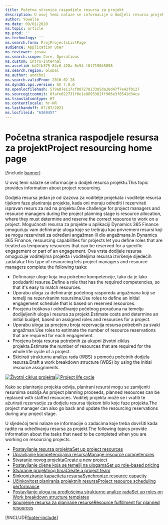 ```yaml
---
title: Početna stranica raspodjele resursa za projekt
description: U ovoj temi nalaze se informacije o dodjeli resursa projektu.
author: Yowelle
ms.date: 09/01/2020
ms.topic: article
ms.prod: ''
ms.technology: ''
ms.search.form: ProjProjectsListPage
audience: Application User
ms.reviewer: josaw
ms.search.scope: Core, Operations
ms.custom: intro-internal
ms.assetid: bd2fb375-84c6-428a-8e54-f0f719045898
ms.search.region: Global
ms.author: andchoi
ms.search.validFrom: 2016-02-28
ms.dyn365.ops.version: AX 7.0.0
ms.openlocfilehash: 579a07e117cf00727813385da28d47f7e42f0127
ms.sourcegitcommit: 0fafe022731f0e1e8693382ff906e3f8541d34ca
ms.translationtype: HT
ms.contentlocale: hr-HR
ms.lasthandoff: 07/07/2021
ms.locfileid: "6369457"
---
```

# <a name="project-resourcing-home-page"></a><span data-ttu-id="de281-103">Početna stranica raspodjele resursa za projekt</span><span class="sxs-lookup"><span data-stu-id="de281-103">Project resourcing home page</span></span>

[!include [banner](../includes/banner.md)]

<span data-ttu-id="de281-104">U ovoj temi nalaze se informacije o dodjeli resursa projektu.</span><span class="sxs-lookup"><span data-stu-id="de281-104">This topic provides information about project resourcing.</span></span>

<span data-ttu-id="de281-105">Dodjela resursa jedan je od izazova za voditelje projekata i voditelje resursa tijekom faze planiranja projekta, kada oni moraju odrediti i rezervirati ispravan resurs za rad na projektu.</span><span class="sxs-lookup"><span data-stu-id="de281-105">One challenge for project managers and resource managers during the project planning stage is resource allocation, where they must determine and reserve the correct resource to work on a project.</span></span> <span data-ttu-id="de281-106">Mogućnosti resursa za projekte u aplikaciji Dynamics 365 Finance omogućuju vam definiranje uloga koje se tretiraju kao privremeni resursi koji se mogu rezervirati za određeni angažman ili dio angažmana.</span><span class="sxs-lookup"><span data-stu-id="de281-106">In Dynamics 365 Finance, resourcing capabilities for projects let you define roles that are treated as temporary resources that can be reserved for a specific engagement or part of an engagement.</span></span> <span data-ttu-id="de281-107">Ova vrsta dodijele resursa omogućuje voditeljima projekta i voditeljima resursa izvršenje sljedećih zadataka:</span><span class="sxs-lookup"><span data-stu-id="de281-107">This type of resourcing lets project managers and resource managers complete the following tasks:</span></span>

- <span data-ttu-id="de281-108">Definiranje uloge koja ima potrebne kompetencije, tako da je lako podudariti resurse.</span><span class="sxs-lookup"><span data-stu-id="de281-108">Define a role that has the required competencies, so that it's easy to match resources.</span></span>
- <span data-ttu-id="de281-109">Uporabu uloga za definiranje početnog rasporeda angažmana koji se temelji na rezerviranim resursima.</span><span class="sxs-lookup"><span data-stu-id="de281-109">Use roles to define an initial engagement schedule that is based on reserved resources.</span></span>
- <span data-ttu-id="de281-110">Procjenu troškova i određivanje početnog proračuna na temelju dodijeljenih uloga i resursa za projekt.</span><span class="sxs-lookup"><span data-stu-id="de281-110">Estimate costs and determine an initial budget, based on assigned roles and resources for a project.</span></span>
- <span data-ttu-id="de281-111">Uporabu uloga za procjenu broja rezervacija resursa potrebnih za svaki angažman.</span><span class="sxs-lookup"><span data-stu-id="de281-111">Use roles to estimate the number of resource reservations that are required for each engagement.</span></span>
- <span data-ttu-id="de281-112">Procjenu broja resursa potrebnih za ukupni životni ciklus projekta.</span><span class="sxs-lookup"><span data-stu-id="de281-112">Estimate the number of resources that are required for the whole life cycle of a project.</span></span>
- <span data-ttu-id="de281-113">Skicirati strukturnu analizu rada (WBS) s pomoću početnih dodjela resursa.</span><span class="sxs-lookup"><span data-stu-id="de281-113">Draft a work breakdown structure (WBS) by using the initial resource assignments.</span></span>

<span data-ttu-id="de281-114">[![Životni ciklus projekta](./media/projectresourcing02-1024x812.jpg)](./media/projectresourcing02.jpg)</span><span class="sxs-lookup"><span data-stu-id="de281-114">[![Project life cycle](./media/projectresourcing02-1024x812.jpg)](./media/projectresourcing02.jpg)</span></span>

<span data-ttu-id="de281-115">Kako se planiranje projekta odvija, planirani resursi mogu se zamijeniti resursima osoblja.</span><span class="sxs-lookup"><span data-stu-id="de281-115">As project planning proceeds, planned resources can be replaced with staffed resources.</span></span> <span data-ttu-id="de281-116">Voditelj projekta može se i vratiti te ažurirati rezervacije za dodjelu resursa tijekom bilo koje faze projekta.</span><span class="sxs-lookup"><span data-stu-id="de281-116">The project manager can also go back and update the resourcing reservations during any project stage.</span></span>

<span data-ttu-id="de281-117">U sljedećoj temi nalaze se informacije o zadacima koje treba dovršiti kada radite na određivanju resursa za projekt.</span><span class="sxs-lookup"><span data-stu-id="de281-117">The following topics provide information about the tasks that need to be completed when you are working on resourcing projects.</span></span>

- [<span data-ttu-id="de281-118">Postavljanje resursa projekta</span><span class="sxs-lookup"><span data-stu-id="de281-118">Set up project resources</span></span>](set-up-project-resources.md)
- [<span data-ttu-id="de281-119">Upravljanje kompetencijama resursa</span><span class="sxs-lookup"><span data-stu-id="de281-119">Manage resource competencies</span></span>](manage-resource-competencies.md)
- [<span data-ttu-id="de281-120">Stvaranje novog projekta</span><span class="sxs-lookup"><span data-stu-id="de281-120">Create a new project</span></span>](create-new-project.md)
- [<span data-ttu-id="de281-121">Postavljanje cijene koja se temelji na ulogama</span><span class="sxs-lookup"><span data-stu-id="de281-121">Set up role-based pricing</span></span>](set-up-role-based-pricing.md)
- [<span data-ttu-id="de281-122">Stvaranje projektnog tima</span><span class="sxs-lookup"><span data-stu-id="de281-122">Create a project team</span></span>](create-project-team.md)
- [<span data-ttu-id="de281-123">Sinkroniziranje kapaciteta resursa</span><span class="sxs-lookup"><span data-stu-id="de281-123">Synchronize resource capacity</span></span>](synchronize-resource-capacity.md)
- [<span data-ttu-id="de281-124">Učinkovitost planiranja projektnih resursa</span><span class="sxs-lookup"><span data-stu-id="de281-124">Project resource scheduling performance</span></span>](project-scheduling-performance.md)
- [<span data-ttu-id="de281-125">Postavljanje uloga na predlošcima strukturne analize rada</span><span class="sxs-lookup"><span data-stu-id="de281-125">Set up roles on Work breakdown structure templates</span></span>](set-up-roles-wbs-template.md)
- [<span data-ttu-id="de281-126">Ispunjenje resursa za planirane resurse</span><span class="sxs-lookup"><span data-stu-id="de281-126">Resource fulfillment for planned resources</span></span>](resource-fulfillment-planned-resources.md)


[!INCLUDE[footer-include](../includes/footer-banner.md)]